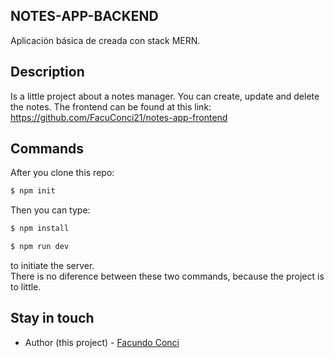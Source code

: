 ## NOTES-APP-BACKEND

Aplicación básica de creada con stack MERN.

## Description

Is a little project about a notes manager. You can create, update and delete the notes.
The frontend can be found at this link: <br />
https://github.com/FacuConci21/notes-app-frontend

## Commands

After you clone this repo:<br/>

```bash
$ npm init
```

Then you can type:<br/>

```bash
$ npm install
```

```bash
$ npm run dev
```

to initiate the server.<br/>
There is no diference between these two commands, because the project is to little.

## Stay in touch

- Author (this project) - [Facundo Conci](https://www.linkedin.com/in/facundo-ignacio-conci-caceres/)
